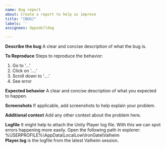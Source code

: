 ```yaml
---
name: Bug report
about: Create a report to help us improve
title: "[BUG]"
labels: ''
assignees: Oppodelldog

---
```


**Describe the bug**
A clear and concise description of what the bug is.

**To Reproduce**
Steps to reproduce the behavior:
1. Go to '...'
2. Click on '....'
3. Scroll down to '....'
4. See error

**Expected behavior**
A clear and concise description of what you expected to happen.

**Screenshots**
If applicable, add screenshots to help explain your problem.

**Additional context**
Add any other context about the problem here.

**Logfile**
It might help to attach the Unity Player log file. With this we can spot errors happening more easily.
Open the following path in explorer: %USERPROFILE%\AppData\LocalLow\IronGate\Valheim\
**Player.log** is the logfile from the latest Valheim session.
